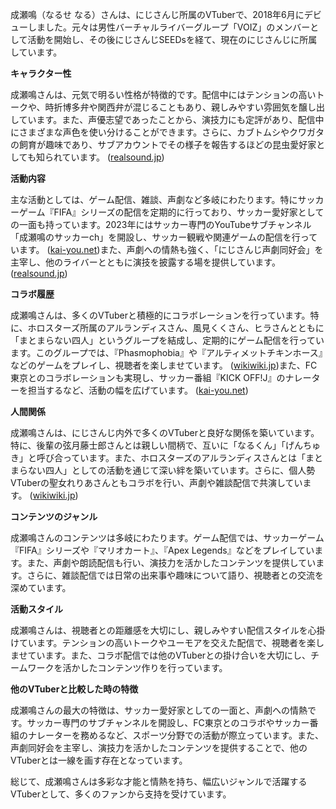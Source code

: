 成瀬鳴（なるせ なる）さんは、にじさんじ所属のVTuberで、2018年6月にデビューしました。元々は男性バーチャルライバーグループ「VOIZ」のメンバーとして活動を開始し、その後にじさんじSEEDsを経て、現在のにじさんじに所属しています。

**キャラクター性**

成瀬鳴さんは、元気で明るい性格が特徴的です。配信中にはテンションの高いトークや、時折博多弁や関西弁が混じることもあり、親しみやすい雰囲気を醸し出しています。また、声優志望であったことから、演技力にも定評があり、配信中にさまざまな声色を使い分けることができます。さらに、カブトムシやクワガタの飼育が趣味であり、サブアカウントでその様子を報告するほどの昆虫愛好家としても知られています。 ([realsound.jp](https://realsound.jp/tech/2022/09/post-1119637_2.html?utm_source=openai))

**活動内容**

主な活動としては、ゲーム配信、雑談、声劇など多岐にわたります。特にサッカーゲーム『FIFA』シリーズの配信を定期的に行っており、サッカー愛好家としての一面も持っています。2023年にはサッカー専門のYouTubeサブチャンネル「成瀬鳴のサッカーch」を開設し、サッカー観戦や関連ゲームの配信を行っています。 ([kai-you.net](https://kai-you.net/article/88191?utm_source=openai))また、声劇への情熱も強く、「にじさんじ声劇同好会」を主宰し、他のライバーとともに演技を披露する場を提供しています。 ([realsound.jp](https://realsound.jp/tech/2022/09/post-1119637_2.html?utm_source=openai))

**コラボ履歴**

成瀬鳴さんは、多くのVTuberと積極的にコラボレーションを行っています。特に、ホロスターズ所属のアルランディスさん、風見くくさん、ヒラさんとともに「まとまらない四人」というグループを結成し、定期的にゲーム配信を行っています。このグループでは、『Phasmophobia』や『アルティメットチキンホース』などのゲームをプレイし、視聴者を楽しませています。 ([wikiwiki.jp](https://wikiwiki.jp/nijisanji/%E6%88%90%E7%80%AC%E9%B3%B4?utm_source=openai))また、FC東京とのコラボレーションも実現し、サッカー番組『KICK OFF!J』のナレーターを担当するなど、活動の幅を広げています。 ([kai-you.net](https://kai-you.net/article/88191?utm_source=openai))

**人間関係**

成瀬鳴さんは、にじさんじ内外で多くのVTuberと良好な関係を築いています。特に、後輩の弦月藤士郎さんとは親しい間柄で、互いに「なるくん」「げんちゅき」と呼び合っています。また、ホロスターズのアルランディスさんとは「まとまらない四人」としての活動を通じて深い絆を築いています。さらに、個人勢VTuberの聖女れりあさんともコラボを行い、声劇や雑談配信で共演しています。 ([wikiwiki.jp](https://wikiwiki.jp/nijisanji/%E6%88%90%E7%80%AC%E9%B3%B4?utm_source=openai))

**コンテンツのジャンル**

成瀬鳴さんのコンテンツは多岐にわたります。ゲーム配信では、サッカーゲーム『FIFA』シリーズや『マリオカート』、『Apex Legends』などをプレイしています。また、声劇や朗読配信も行い、演技力を活かしたコンテンツを提供しています。さらに、雑談配信では日常の出来事や趣味について語り、視聴者との交流を深めています。

**活動スタイル**

成瀬鳴さんは、視聴者との距離感を大切にし、親しみやすい配信スタイルを心掛けています。テンションの高いトークやユーモアを交えた配信で、視聴者を楽しませています。また、コラボ配信では他のVTuberとの掛け合いを大切にし、チームワークを活かしたコンテンツ作りを行っています。

**他のVTuberと比較した時の特徴**

成瀬鳴さんの最大の特徴は、サッカー愛好家としての一面と、声劇への情熱です。サッカー専門のサブチャンネルを開設し、FC東京とのコラボやサッカー番組のナレーターを務めるなど、スポーツ分野での活動が際立っています。また、声劇同好会を主宰し、演技力を活かしたコンテンツを提供することで、他のVTuberとは一線を画す存在となっています。

総じて、成瀬鳴さんは多彩な才能と情熱を持ち、幅広いジャンルで活躍するVTuberとして、多くのファンから支持を受けています。 